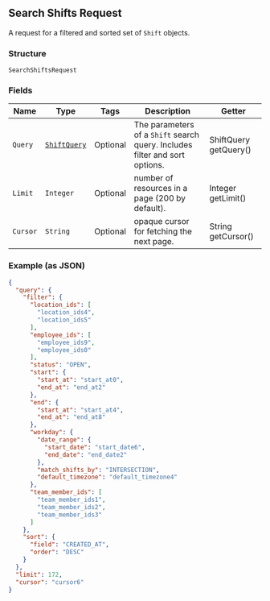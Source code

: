 ## Search Shifts Request

A request for a filtered and sorted set of `Shift` objects.

### Structure

`SearchShiftsRequest`

### Fields

| Name | Type | Tags | Description | Getter |
|  --- | --- | --- | --- | --- |
| `Query` | [`ShiftQuery`](/doc/models/shift-query.md) | Optional | The parameters of a `Shift` search query. Includes filter and sort options. | ShiftQuery getQuery() |
| `Limit` | `Integer` | Optional | number of resources in a page (200 by default). | Integer getLimit() |
| `Cursor` | `String` | Optional | opaque cursor for fetching the next page. | String getCursor() |

### Example (as JSON)

```json
{
  "query": {
    "filter": {
      "location_ids": [
        "location_ids4",
        "location_ids5"
      ],
      "employee_ids": [
        "employee_ids9",
        "employee_ids0"
      ],
      "status": "OPEN",
      "start": {
        "start_at": "start_at0",
        "end_at": "end_at2"
      },
      "end": {
        "start_at": "start_at4",
        "end_at": "end_at8"
      },
      "workday": {
        "date_range": {
          "start_date": "start_date6",
          "end_date": "end_date2"
        },
        "match_shifts_by": "INTERSECTION",
        "default_timezone": "default_timezone4"
      },
      "team_member_ids": [
        "team_member_ids1",
        "team_member_ids2",
        "team_member_ids3"
      ]
    },
    "sort": {
      "field": "CREATED_AT",
      "order": "DESC"
    }
  },
  "limit": 172,
  "cursor": "cursor6"
}
```

